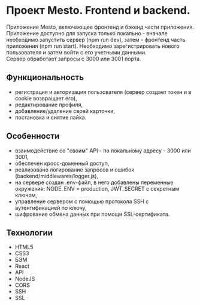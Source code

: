 # Проект Mesto. Frontend и backend.    
Приложение Mesto, включающее фронтенд и бэкенд части приложения.    
Приложение доступно для запуска только локально - вначале необходимо запустить сервер (npm run dev), затем - фронтенд часть приложения (npm run start). Необходимо зарегистрировать нового пользователя и затем войти с его учетными данными.    
Сервер обработает запросы с 3000 или 3001 порта.

## Функциональность    
- регистрация и авторизация пользователя (сервер создает токен и в cookie возвращает его),    
- редактирование профиля,    
- добавление/удаление своей карточки,    
- постановка и снятие лайка.    

## Особенности        
- взаимодействие со "своим" API - по локальному адресу - 3000 или 3001,    
- обеспечен кросс-доменный доступ,    
- реализовано логирование запросов и ошибок (backend/middlewares/logger.js),    
- на сервере создан .env-файл, в него добавлены переменные окружения:
    NODE_ENV = production,
    JWT_SECRET с секретным ключом,    
-  управление сервером с помощью протокола SSH с аутентификацией по ключу,    
-  шифрование обмена данных при помощи SSL-сертификата.

## Технологии        
- HTML5    
- CSS3    
- БЭМ    
- React    
- API
- NodeJS    
- CORS    
- SSH    
- SSL
